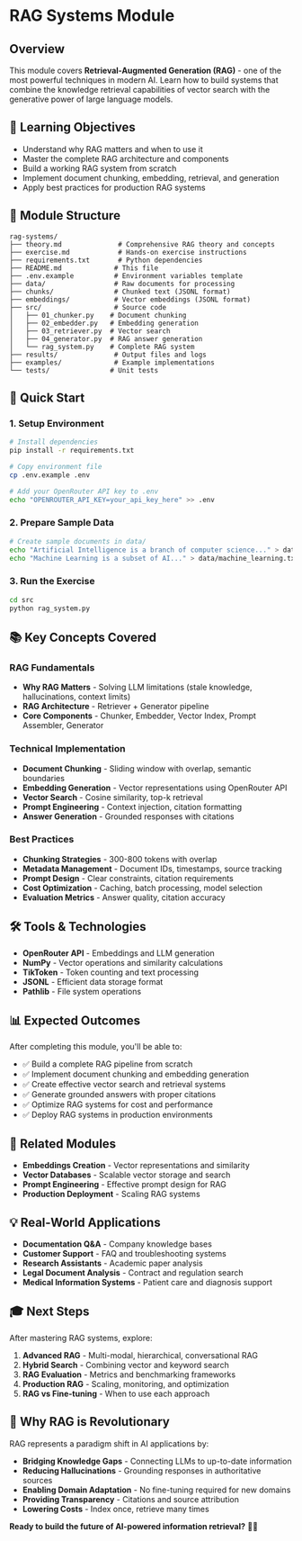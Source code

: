 # RAG Systems Module

## Overview
This module covers **Retrieval-Augmented Generation (RAG)** - one of the most powerful techniques in modern AI. Learn how to build systems that combine the knowledge retrieval capabilities of vector search with the generative power of large language models.

## 🎯 Learning Objectives
- Understand why RAG matters and when to use it
- Master the complete RAG architecture and components
- Build a working RAG system from scratch
- Implement document chunking, embedding, retrieval, and generation
- Apply best practices for production RAG systems

## 📁 Module Structure
```
rag-systems/
├── theory.md              # Comprehensive RAG theory and concepts
├── exercise.md            # Hands-on exercise instructions
├── requirements.txt       # Python dependencies
├── README.md             # This file
├── .env.example          # Environment variables template
├── data/                 # Raw documents for processing
├── chunks/               # Chunked text (JSONL format)
├── embeddings/           # Vector embeddings (JSONL format)
├── src/                  # Source code
│   ├── 01_chunker.py    # Document chunking
│   ├── 02_embedder.py   # Embedding generation
│   ├── 03_retriever.py  # Vector search
│   ├── 04_generator.py  # RAG answer generation
│   └── rag_system.py    # Complete RAG system
├── results/              # Output files and logs
├── examples/             # Example implementations
└── tests/               # Unit tests
```

## 🚀 Quick Start

### 1. Setup Environment
```bash
# Install dependencies
pip install -r requirements.txt

# Copy environment file
cp .env.example .env

# Add your OpenRouter API key to .env
echo "OPENROUTER_API_KEY=your_api_key_here" >> .env
```

### 2. Prepare Sample Data
```bash
# Create sample documents in data/
echo "Artificial Intelligence is a branch of computer science..." > data/ai_basics.txt
echo "Machine Learning is a subset of AI..." > data/machine_learning.txt
```

### 3. Run the Exercise
```bash
cd src
python rag_system.py
```

## 📚 Key Concepts Covered

### RAG Fundamentals
- **Why RAG Matters** - Solving LLM limitations (stale knowledge, hallucinations, context limits)
- **RAG Architecture** - Retriever + Generator pipeline
- **Core Components** - Chunker, Embedder, Vector Index, Prompt Assembler, Generator

### Technical Implementation
- **Document Chunking** - Sliding window with overlap, semantic boundaries
- **Embedding Generation** - Vector representations using OpenRouter API
- **Vector Search** - Cosine similarity, top-k retrieval
- **Prompt Engineering** - Context injection, citation formatting
- **Answer Generation** - Grounded responses with citations

### Best Practices
- **Chunking Strategies** - 300-800 tokens with overlap
- **Metadata Management** - Document IDs, timestamps, source tracking
- **Prompt Design** - Clear constraints, citation requirements
- **Cost Optimization** - Caching, batch processing, model selection
- **Evaluation Metrics** - Answer quality, citation accuracy

## 🛠️ Tools & Technologies
- **OpenRouter API** - Embeddings and LLM generation
- **NumPy** - Vector operations and similarity calculations
- **TikToken** - Token counting and text processing
- **JSONL** - Efficient data storage format
- **Pathlib** - File system operations

## 📊 Expected Outcomes
After completing this module, you'll be able to:
- ✅ Build a complete RAG pipeline from scratch
- ✅ Implement document chunking and embedding generation
- ✅ Create effective vector search and retrieval systems
- ✅ Generate grounded answers with proper citations
- ✅ Optimize RAG systems for cost and performance
- ✅ Deploy RAG systems in production environments

## 🔗 Related Modules
- **Embeddings Creation** - Vector representations and similarity
- **Vector Databases** - Scalable vector storage and search
- **Prompt Engineering** - Effective prompt design for RAG
- **Production Deployment** - Scaling RAG systems

## 💡 Real-World Applications
- **Documentation Q&A** - Company knowledge bases
- **Customer Support** - FAQ and troubleshooting systems
- **Research Assistants** - Academic paper analysis
- **Legal Document Analysis** - Contract and regulation search
- **Medical Information Systems** - Patient care and diagnosis support

## 🎓 Next Steps
After mastering RAG systems, explore:
1. **Advanced RAG** - Multi-modal, hierarchical, conversational RAG
2. **Hybrid Search** - Combining vector and keyword search
3. **RAG Evaluation** - Metrics and benchmarking frameworks
4. **Production RAG** - Scaling, monitoring, and optimization
5. **RAG vs Fine-tuning** - When to use each approach

## 🚀 Why RAG is Revolutionary
RAG represents a paradigm shift in AI applications by:
- **Bridging Knowledge Gaps** - Connecting LLMs to up-to-date information
- **Reducing Hallucinations** - Grounding responses in authoritative sources
- **Enabling Domain Adaptation** - No fine-tuning required for new domains
- **Providing Transparency** - Citations and source attribution
- **Lowering Costs** - Index once, retrieve many times

**Ready to build the future of AI-powered information retrieval?** 🎯✨
